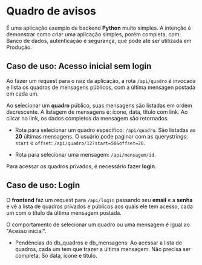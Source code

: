 # Quadro de avisos

É uma aplicação exemplo de backend **Python** muito simples. A intenção é demonstrar como criar uma aplicação simples, porém completa, com: Banco de dados, autenticação e segurança, que pode até ser utilizada em Produção.

## Caso de uso: Acesso inicial sem login

Ao fazer um request para o raiz da aplicação, a rota `/api/quadro` é invocada e lista os quadros de mensagens públicos, com a última mensagen postada em cada um. 

Ao selecionar um **quadro** público, suas mensagens são listadas em ordem decrescente. A listagem de mensagens é: ícone, data, título com link. Ao clicar no link, os dados completos da mensagem são retornados.

- Rota para selecionar um quadro específico: `/api/quadro`. São listadas as **20** últimas mensagens. O usuário pode paginar com as querystrings: `start` e `offset`: `/api/quadro/12?start=50&offset=20`.

- Rota para selecionar uma mensagem: `/api/mensagem/id`.

Para acessar os quadros privados, é necessário fazer **login**.

## Caso de uso: Login

O **frontend** faz um request para `/api/login` passando seu **email** e a **senha** e vê a lista de quadros privados e públicos aos quais ele tem acesso, cada um com o título da última mensagem postada.

O comportamento de selecionar um quadro ou uma mensagem é igual ao "Acesso inicial".

- Pendências do db_quadros e db_mensagens: Ao acessar a lista de quadros, cada um tem que trazer a última mensagem. Não precisa ser completa. Só data, ícone e título. 
